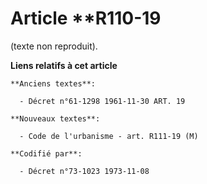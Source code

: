 # Article **R110-19

(texte non reproduit).

**Liens relatifs à cet article**

	**Anciens textes**:

	  - Décret n°61-1298 1961-11-30 ART. 19

	**Nouveaux textes**:

	  - Code de l'urbanisme - art. R111-19 (M)

	**Codifié par**:

	  - Décret n°73-1023 1973-11-08
